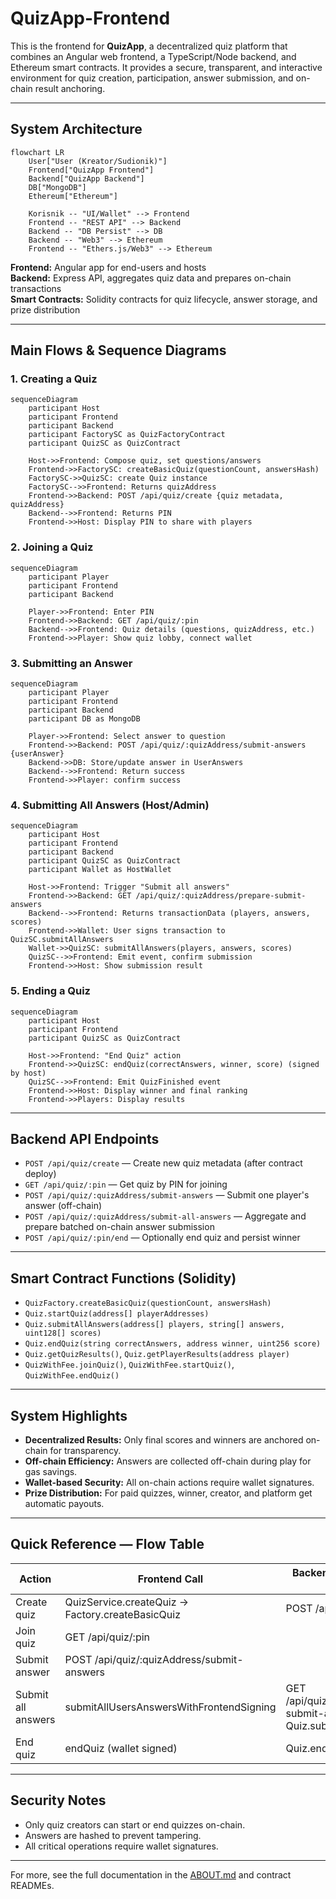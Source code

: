 # QuizApp-Frontend

This is the frontend for **QuizApp**, a decentralized quiz platform that combines an Angular web frontend, a TypeScript/Node backend, and Ethereum smart contracts. It provides a secure, transparent, and interactive environment for quiz creation, participation, answer submission, and on-chain result anchoring.

---

## System Architecture

```mermaid
flowchart LR
    User["User (Kreator/Sudionik)"]
    Frontend["QuizApp Frontend"]
    Backend["QuizApp Backend"]
    DB["MongoDB"]
    Ethereum["Ethereum"]

    Korisnik -- "UI/Wallet" --> Frontend
    Frontend -- "REST API" --> Backend
    Backend -- "DB Persist" --> DB
    Backend -- "Web3" --> Ethereum
    Frontend -- "Ethers.js/Web3" --> Ethereum
```

**Frontend:** Angular app for end-users and hosts  
**Backend:** Express API, aggregates quiz data and prepares on-chain transactions  
**Smart Contracts:** Solidity contracts for quiz lifecycle, answer storage, and prize distribution

---

## Main Flows & Sequence Diagrams

### 1. Creating a Quiz

```mermaid
sequenceDiagram
    participant Host
    participant Frontend
    participant Backend
    participant FactorySC as QuizFactoryContract
    participant QuizSC as QuizContract

    Host->>Frontend: Compose quiz, set questions/answers
    Frontend->>FactorySC: createBasicQuiz(questionCount, answersHash)
    FactorySC->>QuizSC: create Quiz instance
    FactorySC-->>Frontend: Returns quizAddress
    Frontend->>Backend: POST /api/quiz/create {quiz metadata, quizAddress}
    Backend-->>Frontend: Returns PIN
    Frontend->>Host: Display PIN to share with players
```

### 2. Joining a Quiz

```mermaid
sequenceDiagram
    participant Player
    participant Frontend
    participant Backend

    Player->>Frontend: Enter PIN
    Frontend->>Backend: GET /api/quiz/:pin
    Backend-->>Frontend: Quiz details (questions, quizAddress, etc.)
    Frontend->>Player: Show quiz lobby, connect wallet
```

### 3. Submitting an Answer

```mermaid
sequenceDiagram
    participant Player
    participant Frontend
    participant Backend
    participant DB as MongoDB

    Player->>Frontend: Select answer to question
    Frontend->>Backend: POST /api/quiz/:quizAddress/submit-answers {userAnswer}
    Backend->>DB: Store/update answer in UserAnswers
    Backend-->>Frontend: Return success
    Frontend->>Player: confirm success
```

### 4. Submitting All Answers (Host/Admin)

```mermaid
sequenceDiagram
    participant Host
    participant Frontend
    participant Backend
    participant QuizSC as QuizContract
    participant Wallet as HostWallet

    Host->>Frontend: Trigger "Submit all answers"
    Frontend->>Backend: GET /api/quiz/:quizAddress/prepare-submit-answers
    Backend-->>Frontend: Returns transactionData (players, answers, scores)
    Frontend->>Wallet: User signs transaction to QuizSC.submitAllAnswers
    Wallet->>QuizSC: submitAllAnswers(players, answers, scores)
    QuizSC-->>Frontend: Emit event, confirm submission
    Frontend->>Host: Show submission result
```

### 5. Ending a Quiz

```mermaid
sequenceDiagram
    participant Host
    participant Frontend
    participant QuizSC as QuizContract

    Host->>Frontend: "End Quiz" action
    Frontend->>QuizSC: endQuiz(correctAnswers, winner, score) (signed by host)
    QuizSC-->>Frontend: Emit QuizFinished event
    Frontend->>Host: Display winner and final ranking
    Frontend->>Players: Display results
```

---

## Backend API Endpoints

- `POST /api/quiz/create` — Create new quiz metadata (after contract deploy)
- `GET /api/quiz/:pin` — Get quiz by PIN for joining
- `POST /api/quiz/:quizAddress/submit-answers` — Submit one player's answer (off-chain)
- `POST /api/quiz/:quizAddress/submit-all-answers` — Aggregate and prepare batched on-chain answer submission
- `POST /api/quiz/:pin/end` — Optionally end quiz and persist winner

---

## Smart Contract Functions (Solidity)

- `QuizFactory.createBasicQuiz(questionCount, answersHash)`
- `Quiz.startQuiz(address[] playerAddresses)`
- `Quiz.submitAllAnswers(address[] players, string[] answers, uint128[] scores)`
- `Quiz.endQuiz(string correctAnswers, address winner, uint256 score)`
- `Quiz.getQuizResults()`, `Quiz.getPlayerResults(address player)`
- `QuizWithFee.joinQuiz()`, `QuizWithFee.startQuiz()`, `QuizWithFee.endQuiz()`

---

## System Highlights

- **Decentralized Results:** Only final scores and winners are anchored on-chain for transparency.
- **Off-chain Efficiency:** Answers are collected off-chain during play for gas savings.
- **Wallet-based Security:** All on-chain actions require wallet signatures.
- **Prize Distribution:** For paid quizzes, winner, creator, and platform get automatic payouts.

---

## Quick Reference — Flow Table

| Action                | Frontend Call                                     | Backend Endpoint / Contract Fn      |
|-----------------------|---------------------------------------------------|-------------------------------------|
| Create quiz           | QuizService.createQuiz → Factory.createBasicQuiz  | POST /api/quiz/create               |
| Join quiz             | GET /api/quiz/:pin                                |                                     |
| Submit answer         | POST /api/quiz/:quizAddress/submit-answers        |                                     |
| Submit all answers    | submitAllUsersAnswersWithFrontendSigning          | GET /api/quiz/:quizAddress/prepare-submit-answers → Quiz.submitAllAnswers |
| End quiz              | endQuiz (wallet signed)                           | Quiz.endQuiz                        |

---

## Security Notes

- Only quiz creators can start or end quizzes on-chain.
- Answers are hashed to prevent tampering.
- All critical operations require wallet signatures.

---

For more, see the full documentation in the [ABOUT.md](./ABOUT.md) and contract READMEs.
